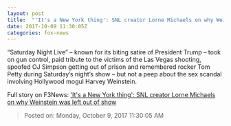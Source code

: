 ```yaml
---
layout: post
title:  "'It's a New York thing': SNL creator Lorne Michaels on why Weinstein was left out of show"
date: 2017-10-09 11:30:05Z
categories: fox-news
---
```


“Saturday Night Live” – known for its biting satire of President Trump – took on gun control, paid tribute to the victims of the Las Vegas shooting, spoofed OJ Simpson getting out of prison and remembered rocker Tom Petty during Saturday’s night’s show – but not a peep about the sex scandal involving Hollywood mogul Harvey Weinstein.


Full story on F3News: ['It's a New York thing': SNL creator Lorne Michaels on why Weinstein was left out of show](http://www.f3nws.com/n/KkKYg)

> Posted on: Monday, October 9, 2017 11:30:05 AM

